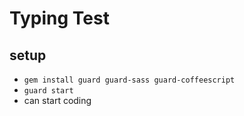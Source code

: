 # Typing Test

## setup

* `gem install guard guard-sass guard-coffeescript`
* `guard start`
* can start coding


